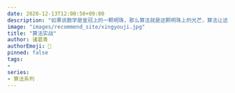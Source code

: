 ```yaml
---
date: 2020-12-13T12:00:50+09:00
description: "如果说数学是皇冠上的一颗明珠，那么算法就是这颗明珠上的光芒，算法让这颗明珠更加熠熠生辉，为科技进步和社会发展照亮了前进的路"
image: "images/recommend_site/xingyouji.jpg"
title: "算法实战"
author: 诸葛青 
authorEmoji: 🎅
pinned: false
tags:
- 
series:
- 算法系列
---
```

